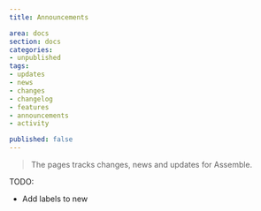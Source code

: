 ```yaml
---
title: Announcements

area: docs
section: docs
categories:
- unpublished
tags:
- updates
- news
- changes
- changelog
- features
- announcements
- activity

published: false
---
```


> The pages tracks changes, news and updates for Assemble.




TODO:
* Add labels to new
